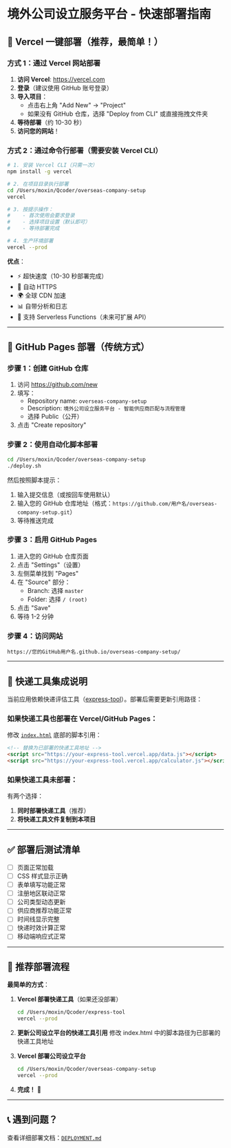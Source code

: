 # 境外公司设立服务平台 - 快速部署指南

## 🚀 Vercel 一键部署（推荐，最简单！）

### 方式 1：通过 Vercel 网站部署

1. **访问 Vercel**: https://vercel.com
2. **登录**（建议使用 GitHub 账号登录）
3. **导入项目**：
   - 点击右上角 "Add New" → "Project"
   - 如果没有 GitHub 仓库，选择 "Deploy from CLI" 或直接拖拽文件夹
4. **等待部署**（约 10-30 秒）
5. **访问您的网站**！

### 方式 2：通过命令行部署（需要安装 Vercel CLI）

```bash
# 1. 安装 Vercel CLI（只需一次）
npm install -g vercel

# 2. 在项目目录执行部署
cd /Users/moxin/Qcoder/overseas-company-setup
vercel

# 3. 按提示操作：
#    - 首次使用会要求登录
#    - 选择项目设置（默认即可）
#    - 等待部署完成

# 4. 生产环境部署
vercel --prod
```

**优点**：
- ⚡️ 超快速度（10-30 秒部署完成）
- 🔄 自动 HTTPS
- 🌍 全球 CDN 加速
- 📊 自带分析和日志
- 🔧 支持 Serverless Functions（未来可扩展 API）

---

## 🐙 GitHub Pages 部署（传统方式）

### 步骤 1：创建 GitHub 仓库

1. 访问 https://github.com/new
2. 填写：
   - Repository name: `overseas-company-setup`
   - Description: `境外公司设立服务平台 - 智能供应商匹配与流程管理`
   - 选择 Public（公开）
3. 点击 "Create repository"

### 步骤 2：使用自动化脚本部署

```bash
cd /Users/moxin/Qcoder/overseas-company-setup
./deploy.sh
```

然后按照脚本提示：
1. 输入提交信息（或按回车使用默认）
2. 输入您的 GitHub 仓库地址（格式：`https://github.com/用户名/overseas-company-setup.git`）
3. 等待推送完成

### 步骤 3：启用 GitHub Pages

1. 进入您的 GitHub 仓库页面
2. 点击 "Settings"（设置）
3. 左侧菜单找到 "Pages"
4. 在 "Source" 部分：
   - Branch: 选择 `master`
   - Folder: 选择 `/ (root)`
5. 点击 "Save"
6. 等待 1-2 分钟

### 步骤 4：访问网站

```
https://您的GitHub用户名.github.io/overseas-company-setup/
```

---

## 🔗 快递工具集成说明

当前应用依赖快递评估工具（[express-tool](file:///Users/moxin/Qcoder/express-tool)）。部署后需要更新引用路径：

### 如果快递工具也部署在 Vercel/GitHub Pages：

修改 [`index.html`](file:///Users/moxin/Qcoder/overseas-company-setup/index.html) 底部的脚本引用：

```html
<!-- 替换为已部署的快递工具地址 -->
<script src="https://your-express-tool.vercel.app/data.js"></script>
<script src="https://your-express-tool.vercel.app/calculator.js"></script>
```

### 如果快递工具未部署：

有两个选择：
1. **同时部署快递工具**（推荐）
2. **将快递工具文件复制到本项目**

---

## ✅ 部署后测试清单

- [ ] 页面正常加载
- [ ] CSS 样式显示正确
- [ ] 表单填写功能正常
- [ ] 注册地区联动正常
- [ ] 公司类型动态更新
- [ ] 供应商推荐功能正常
- [ ] 时间线显示完整
- [ ] 快递时效计算正常
- [ ] 移动端响应式正常

---

## 🎯 推荐部署流程

**最简单的方式**：

1. **Vercel 部署快递工具**（如果还没部署）
   ```bash
   cd /Users/moxin/Qcoder/express-tool
   vercel --prod
   ```

2. **更新公司设立平台的快递工具引用**
   修改 index.html 中的脚本路径为已部署的快递工具地址

3. **Vercel 部署公司设立平台**
   ```bash
   cd /Users/moxin/Qcoder/overseas-company-setup
   vercel --prod
   ```

4. **完成！** 🎉

---

## 📞 遇到问题？

查看详细部署文档：[`DEPLOYMENT.md`](file:///Users/moxin/Qcoder/overseas-company-setup/DEPLOYMENT.md)
